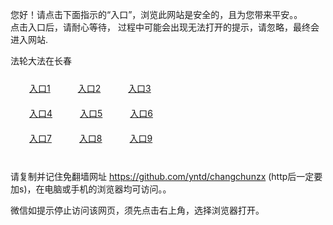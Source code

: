 您好！请点击下面指示的“入口”，浏览此网站是安全的，且为您带来平安。。 <br/>
点击入口后，请耐心等待， 过程中可能会出现无法打开的提示，请忽略，最终会进入网站. </br>

法轮大法在长春<br/>
<div style="padding:10px"><a style="margin:20px" target="_blank" href="https://dlm64bjmkky0a.cloudfront.net/2Qpsp?dyeoqwpt" id="ccLink1" rel="nofollow">入口1</a> <a target="_blank" style="margin:20px" href="https://d1p6w1k9ikikln.cloudfront.net/2Qpsp?rnirfovx" id="ccLink2" rel="nofollow">入口2</a> <a style="margin:20px" target="_blank" href="https://dw1yxmfljld3w.cloudfront.net/2Qpsp?mzjsxpda" id="ccLink3" rel="nofollow">入口3</a></div>

<div style="padding:10px" ><a style="margin:20px" target="_blank" href="https://dlm64bjmkky0a.cloudfront.net/2Qpsp?dyeoqwpt" id="ccLink4" rel="nofollow">入口4</a> <a style="margin:20px" href="https://d1p6w1k9ikikln.cloudfront.net/2Qpsp?rnirfovx" target="_blank" id="ccLink5" rel="nofollow">入口5</a> <a style="margin:20px" href="https://dw1yxmfljld3w.cloudfront.net/2Qpsp?mzjsxpda" target="_blank" id="ccLink6" rel="nofollow">入口6</a></div>

<div style="padding:10px"><a style="margin:20px" target="_blank" href="https://dlm64bjmkky0a.cloudfront.net/2Qpsp?dyeoqwpt" id="ccLink7" rel="nofollow">入口7</a> <a style="margin:20px" href="https://d1p6w1k9ikikln.cloudfront.net/2Qpsp?rnirfovx" target="_blank" id="ccLink8" rel="nofollow">入口8</a> <a style="margin:20px" target="_blank" href="https://dw1yxmfljld3w.cloudfront.net/2Qpsp?mzjsxpda" id="ccLink9" rel="nofollow">入口9</a></div>

<br/>



请复制并记住免翻墙网址 https://github.com/yntd/changchunzx (http后一定要加s)，在电脑或手机的浏览器均可访问。。<br/>

微信如提示停止访问该网页，须先点击右上角，选择浏览器打开。
